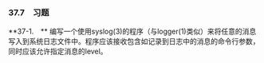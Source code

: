 ### 37.7　习题

**37-1.　** 编写一个使用syslog(3)的程序（与logger(1)类似）来将任意的消息写入到系统日志文件中。程序应该接收包含如记录到日志中的消息的命令行参数，同时应该允许指定消息的level。



